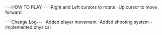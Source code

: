 ---HOW TO PLAY---
-Right and Left cursors to rotate
-Up cursor to move forward

---Change Log---
-Added player movement
-Added shooting system
-Implemented physics!